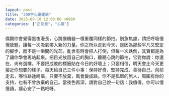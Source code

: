 ```yaml
---
layout: post
title: "300字心靈雞湯"
date: 2025-09-18 12:00:00 +0000
categories: ["正能量", "心靈"]
---
```


偶爾你會覺得黑夜漫長，心跳像機器一樣重覆同樣的節拍。別急焦慮，請把呼吸慢慢放輕，讓每一次吸氣帶入新的力量。你之所以走到今天，是因為那些平凡又堅定的腳步，而不是一瞬間的光芒。亂世有時會把人打倒，但每一次跌倒，其實都是為了讓你學會再站起來。把目光放回自己的胸口，聽聽心跳的節拍，它對你說：你還在，尚有選擇。不要把成敗的標籤貼在今日的好壞上；只要相信，明天會比今天更接近你想要的樣子。每天給自己三件小事：保持好奇、堅持完成、善待自己。向前走去，哪怕路途崎嶇，只要不放棄，風會變成路。你不是孤單的旅人，周圍有你的支持，也有不曾放棄的自己。當夜色再深，請對自己說一句話：我值得。你可以慢慢讀，讓心安了一點吧呀。